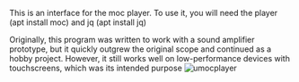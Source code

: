 This is an interface for the moc player. To use it, you will need the player (apt install moc) and jq (apt install jq)

Originally, this program was written to work with a sound amplifier prototype, but it quickly outgrew the original scope and continued as a hobby project. However, it still works well on low-performance devices with touchscreens, which was its intended purpose
![umocplayer](https://github.com/user-attachments/assets/f2c26f25-a36b-4115-906f-95b55c78f3f9)
